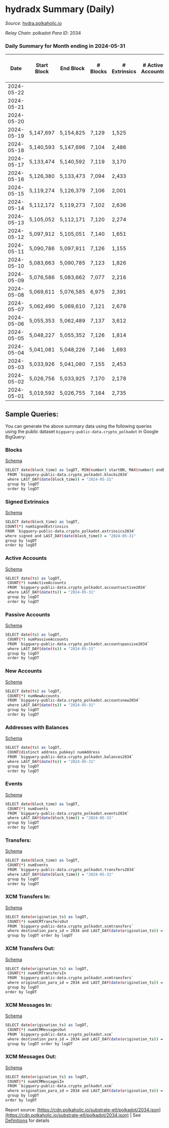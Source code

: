 # hydradx Summary (Daily)

_Source_: [hydra.polkaholic.io](https://hydra.polkaholic.io)

*Relay Chain*: polkadot
*Para ID*: 2034



### Daily Summary for Month ending in 2024-05-31


| Date    | Start Block | End Block | # Blocks | # Extrinsics | # Active Accounts | # Passive Accounts | # New Accounts | # Addresses | # Events  | # Transfers ($USD) | # XCM Transfers In ($USD) | # XCM Transfers Out ($USD) | # XCM In | # XCM Out | Issues |
|---------|-------------|-----------|----------|--------------|-------------------|--------------------|----------------|-------------|-----------|--------------------|---------------------------|----------------------------|----------|-----------|--------|
| 2024-05-22 |  |  |  |  |  |  |  |  |  |   |   |   |  |  |  |
| 2024-05-21 |  |  |  |  |  |  |  | 34,467 |  |   |   |   |  |  |  |
| 2024-05-20 |  |  |  |  |  |  |  | 34,430 |  |   |   |   |  |  |  |
| 2024-05-19 | 5,147,697 | 5,154,825 | 7,129 | 1,525 |  |  |  | 34,403 | 86,222 | 13,890  |   |   |  |  |  |
| 2024-05-18 | 5,140,593 | 5,147,696 | 7,104 | 2,486 |  |  |  | 34,379 | 89,709 | 13,273  |   |   |  |  |  |
| 2024-05-17 | 5,133,474 | 5,140,592 | 7,119 | 3,170 |  |  |  | 34,368 | 113,047 | 17,827  |   |   |  |  |  |
| 2024-05-16 | 5,126,380 | 5,133,473 | 7,094 | 2,433 |  |  |  | 34,347 | 104,251 | 17,140  |   |   |  |  |  |
| 2024-05-15 | 5,119,274 | 5,126,379 | 7,106 | 2,001 |  |  |  | 34,325 | 99,102 | 16,270  |   |   |  |  |  |
| 2024-05-14 | 5,112,172 | 5,119,273 | 7,102 | 2,636 |  |  |  | 32,771 | 99,245 | 14,958  |   |   |  |  |  |
| 2024-05-13 | 5,105,052 | 5,112,171 | 7,120 | 2,274 |  |  |  | 34,275 | 99,366 | 15,809  |   |   |  |  |  |
| 2024-05-12 | 5,097,912 | 5,105,051 | 7,140 | 1,651 |  |  |  | 34,256 | 82,290 | 12,478  |   |   |  |  |  |
| 2024-05-11 | 5,090,786 | 5,097,911 | 7,126 | 1,155 |  |  |  | 34,247 | 75,441 | 11,629  |   |   |  |  |  |
| 2024-05-10 | 5,083,663 | 5,090,785 | 7,123 | 1,826 |  |  |  | 34,229 | 89,285 | 14,074  |   |   |  |  |  |
| 2024-05-09 | 5,076,586 | 5,083,662 | 7,077 | 2,216 |  |  |  | 34,201 | 96,205 | 15,306  |   |   |  |  |  |
| 2024-05-08 | 5,069,611 | 5,076,585 | 6,975 | 2,391 |  |  |  | 34,173 | 102,104 | 16,423  |   |   |  |  |  |
| 2024-05-07 | 5,062,490 | 5,069,610 | 7,121 | 2,678 |  |  |  | 34,140 | 100,780 | 15,324  |   |   |  |  |  |
| 2024-05-06 | 5,055,353 | 5,062,489 | 7,137 | 3,612 |  |  |  | 33,684 | 113,737 | 16,778  |   |   |  |  |  |
| 2024-05-05 | 5,048,227 | 5,055,352 | 7,126 | 1,814 |  |  |  | 34,114 | 88,772 | 13,771  |   |   |  |  |  |
| 2024-05-04 | 5,041,081 | 5,048,226 | 7,146 | 1,693 |  |  |  | 34,096 | 113,056 | 17,290  |   |   |  |  |  |
| 2024-05-03 | 5,033,926 | 5,041,080 | 7,155 | 2,453 |  |  |  | 34,067 | 99,260 | 15,436  |   |   |  |  |  |
| 2024-05-02 | 5,026,756 | 5,033,925 | 7,170 | 2,178 |  |  |  | 34,040 | 94,714 | 14,518  |   |   |  |  |  |
| 2024-05-01 | 5,019,592 | 5,026,755 | 7,164 | 2,735 |  |  |  | 34,013 | 112,012 | 18,153  |   |   |  |  |  |

## Sample Queries:
You can generate the above summary data using the following queries using the public dataset `bigquery-public-data.crypto_polkadot` in Google BigQuery:


### Blocks 

[Schema](https://github.com/colorfulnotion/substrate-etl/blob/main/schema/blocks.json)

```bash
SELECT date(block_time) as logDT, MIN(number) startBN, MAX(number) endBN, COUNT(*) numBlocks 
 FROM `bigquery-public-data.crypto_polkadot.blocks2034`  
 where LAST_DAY(date(block_time)) = "2024-05-31" 
 group by logDT 
 order by logDT
```

### Signed Extrinsics 

[Schema](https://github.com/colorfulnotion/substrate-etl/blob/main/schema/extrinsics.json)

```bash
SELECT date(block_time) as logDT, 
COUNT(*) numSignedExtrinsics 
FROM `bigquery-public-data.crypto_polkadot.extrinsics2034`  
where signed and LAST_DAY(date(block_time)) = "2024-05-31" 
group by logDT 
order by logDT
```

### Active Accounts 

[Schema](https://github.com/colorfulnotion/substrate-etl/blob/main/schema/accountsactive.json)

```bash
SELECT date(ts) as logDT, 
 COUNT(*) numActiveAccounts 
 FROM `bigquery-public-data.crypto_polkadot.accountsactive2034` 
 where LAST_DAY(date(ts)) = "2024-05-31" 
 group by logDT 
 order by logDT
```

### Passive Accounts 

[Schema](https://github.com/colorfulnotion/substrate-etl/blob/main/schema/accountspassive.json)

```bash
SELECT date(ts) as logDT, 
 COUNT(*) numPassiveAccounts 
 FROM `bigquery-public-data.crypto_polkadot.accountspassive2034` 
 where LAST_DAY(date(ts)) = "2024-05-31" 
 group by logDT 
 order by logDT
```

### New Accounts 

[Schema](https://github.com/colorfulnotion/substrate-etl/blob/main/schema/accountsnew.json)

```bash
SELECT date(ts) as logDT, 
 COUNT(*) numNewAccounts 
 FROM `bigquery-public-data.crypto_polkadot.accountsnew2034` 
 where LAST_DAY(date(ts)) = "2024-05-31" 
 group by logDT
 order by logDT
```

### Addresses with Balances 

[Schema](https://github.com/colorfulnotion/substrate-etl/blob/main/schema/balances.json)

```bash
SELECT date(ts) as logDT,
 COUNT(distinct address_pubkey) numAddress 
 FROM `bigquery-public-data.crypto_polkadot.balances2034` 
 where LAST_DAY(date(ts)) = "2024-05-31" 
 group by logDT 
 order by logDT
```

### Events 

[Schema](https://github.com/colorfulnotion/substrate-etl/blob/main/schema/events.json)

```bash
SELECT date(block_time) as logDT, 
 COUNT(*) numEvents 
 FROM `bigquery-public-data.crypto_polkadot.events2034` 
 where LAST_DAY(date(block_time)) = "2024-05-31" 
 group by logDT 
 order by logDT
```

### Transfers:

[Schema](https://github.com/colorfulnotion/substrate-etl/blob/main/schema/transfers.json)

```bash
SELECT date(block_time) as logDT, 
 COUNT(*) numEvents 
 FROM `bigquery-public-data.crypto_polkadot.transfers2034` 
 where LAST_DAY(date(block_time)) = "2024-05-31" 
 group by logDT 
 order by logDT
```

### XCM Transfers In: 

[Schema](https://github.com/colorfulnotion/substrate-etl/blob/main/schema/xcmtransfers.json)

```bash
SELECT date(origination_ts) as logDT, 
 COUNT(*) numXCMTransfersOut 
 FROM `bigquery-public-data.crypto_polkadot.xcmtransfers` 
 where destination_para_id = 2034 and LAST_DAY(date(origination_ts)) = "2024-05-31" 
 group by logDT order by logDT
```

### XCM Transfers Out: 

[Schema](https://github.com/colorfulnotion/substrate-etl/blob/main/schema/xcmtransfers.json)

```bash
SELECT date(origination_ts) as logDT, 
 COUNT(*) numXCMTransfersIn 
 FROM `bigquery-public-data.crypto_polkadot.xcmtransfers` 
 where origination_para_id = 2034 and LAST_DAY(date(origination_ts)) = "2024-05-31" 
 group by logDT 
order by logDT
```

### XCM Messages In: 

[Schema](https://github.com/colorfulnotion/substrate-etl/blob/main/schema/xcm.json)

```bash
SELECT date(origination_ts) as logDT, 
 COUNT(*) numXCMMessagesOut 
 FROM `bigquery-public-data.crypto_polkadot.xcm` 
 where destination_para_id = 2034 and LAST_DAY(date(origination_ts)) = "2024-05-31" 
 group by logDT order by logDT
```

### XCM Messages Out: 

[Schema](https://github.com/colorfulnotion/substrate-etl/blob/main/schema/xcm.json)

```bash
SELECT date(origination_ts) as logDT, 
 COUNT(*) numXCMMessagesIn 
 FROM `bigquery-public-data.crypto_polkadot.xcm` 
 where origination_para_id = 2034 and LAST_DAY(date(origination_ts)) = "2024-05-31" 
 group by logDT 
order by logDT
```


Report source: [https://cdn.polkaholic.io/substrate-etl/polkadot/2034.json](https://cdn.polkaholic.io/substrate-etl/polkadot/2034.json) | See [Definitions](/DEFINITIONS.md) for details
